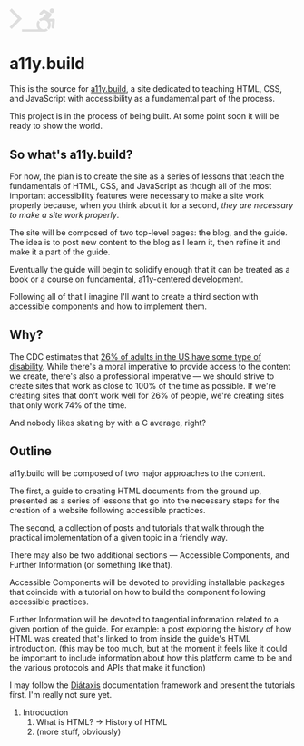<svg width="80" viewBox="0 0 1446 746" xmlns="http://www.w3.org/2000/svg" class="c">

<path d="M393.799 328.184L66.0496 656.349L0.50885 590.726L262.718 328.184L0.50885 65.6417L66.0496 0.064209L393.799 328.184Z" fill="#dedede"/>

<path d="M1424.04 74.5625C1424.04 115.95 1390.93 149.061 1350.37 149.061C1309.81 149.061 1276.7 115.95 1275.87 74.5625C1275.87 33.1746 1309.81 0.064209 1350.37 0.064209C1390.93 0.064209 1424.04 34.0016 1424.04 74.5625ZM1398.38 325.374C1410.8 324.547 1423.21 329.513 1432.32 338.617L1432.32 338.621C1441.42 347.726 1446.39 360.142 1444.73 373.386L1424.87 602.675C1423.21 625.853 1404.18 643.236 1381 643.236H1377.69C1353.68 640.751 1335.47 619.23 1337.13 595.224L1352.03 417.256L1292.43 420.568C1307.33 450.367 1315.61 484.304 1315.61 519.899C1315.61 579.497 1292.43 634.129 1254.35 674.69L1197.24 617.573C1221.24 591.913 1235.31 557.147 1235.31 519.898C1235.31 439.606 1169.92 374.213 1089.63 374.213C1052.38 374.213 1017.61 389.11 991.953 412.289L934.836 355.173C967.119 324.547 1007.68 303.853 1053.21 296.403L1163.3 169.755L1101.22 133.333L1025.89 200.381C1007.68 216.936 980.363 215.279 963.808 197.07C947.253 178.86 948.91 151.543 967.12 134.988L1066.45 46.4175C1080.52 34.001 1101.22 31.5197 1117.77 41.4515L1320.57 159.821C1331.33 166.444 1337.95 176.376 1340.44 187.965C1345.4 204.521 1342.09 222.733 1329.68 236.804L1244.42 333.652L1398.38 325.374ZM1078.46 664.33C1003.36 658.603 943.94 595.604 943.94 519.069C943.94 488.443 953.044 461.126 968.772 437.121L910.829 379.178C881.031 417.254 862.818 466.092 862.818 518.241C863.184 574.077 883.017 624.925 915.792 664.33H393.799V745.875H1080.97V745.713C1083.84 745.82 1086.73 745.875 1089.62 745.875C1142.6 745.875 1190.61 727.665 1228.69 697.863L1170.74 639.92C1147.57 655.648 1120.25 664.753 1089.62 664.753L1089.63 664.754C1086.72 664.754 1083.83 664.669 1080.97 664.5V664.33H1078.46Z" fill="#dedede" />

</svg>

# a11y.build
This is the source for [a11y.build](https://a11y.build), a site dedicated to teaching HTML, CSS, and JavaScript with accessibility as a fundamental part of the process.

This project is in the process of being built. At some point soon it will be ready to show the world.

## So what's a11y.build?
For now, the plan is to create the site as a series of lessons that teach the fundamentals of HTML, CSS, and JavaScript as though all of the most important accessibility features were necessary to make a site work properly because, when you think about it for a second, _they are necessary to make a site work properly_.

The site will be composed of two top-level pages: the blog, and the guide. The idea is to post new content to the blog as I learn it, then refine it and make it a part of the guide.

Eventually the guide will begin to solidify enough that it can be treated as a book or a course on fundamental, a11y-centered development.

Following all of that I imagine I'll want to create a third section with accessible components and how to implement them.

## Why?

The CDC estimates that [26% of adults in the US have some type of disability](https://www.cdc.gov/ncbddd/disabilityandhealth/infographic-disability-impacts-all.html). While there's a moral imperative to provide access to the content we create, there's also a professional imperative — we should strive to create sites that work as close to 100% of the time as possible. If we're creating sites that don't work well for 26% of people, we're creating sites that only work 74% of the time.

And nobody likes skating by with a C average, right?

## Outline
a11y.build will be composed of two major approaches to the content. 

The first, a guide to creating HTML documents from the ground up, presented as a series of lessons that go into the necessary steps for the creation of a website following accessible practices.

The second, a collection of posts and tutorials that walk through the practical implementation of a given topic in a friendly way.

There may also be two additional sections — Accessible Components, and Further Information (or something like that).

Accessible Components will be devoted to providing installable packages that coincide with a tutorial on how to build the component following accessible practices.

Further Information will be devoted to tangential information related to a given portion of the guide. For example: a post exploring the history of how HTML was created that's linked to from inside the guide's HTML introduction. (this may be too much, but at the moment it feels like it could be important to include information about how this platform came to be and the various protocols and APIs that make it function)

I may follow the [Diátaxis](https://diataxis.fr/) documentation framework and present the tutorials first. I'm really not sure yet.

1. Introduction
   1. What is HTML? -> History of HTML
   2. (more stuff, obviously)
